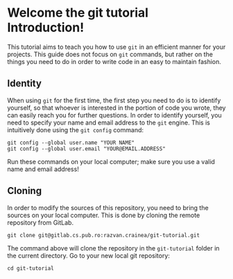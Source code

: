 # Welcome the git tutorial Introduction!
This tutorial aims to teach you how to use `git` in an efficient manner for
your projects.  This guide does not focus on `git` commands,  but rather on
the things you need to do in order to write code in an easy to maintain
fashion.

## Identity
When using `git` for the first time, the first step you need to do is to
identify yourself, so that whoever is interested in the portion of code you
wrote, they can easily reach you for further questions.  In order to identify
yourself, you need to specify your name and email address to the `git` engine.
This is intuitively done using the `git config` command:
```
git config --global user.name "YOUR NAME"
git config --global user.email "YOUR@EMAIL.ADDRESS"
```
Run these commands on your local computer; make sure you use a valid name and
email address!

## Cloning
In order to modify the sources of this repository, you need to bring the
sources on your local computer. This is done by cloning the remote repository
from GitLab.
```
git clone git@gitlab.cs.pub.ro:razvan.crainea/git-tutorial.git
```
The command above will clone the repository in the `git-tutorial` folder in
the current directory. Go to your new local git repository:
```
cd git-tutorial
```
